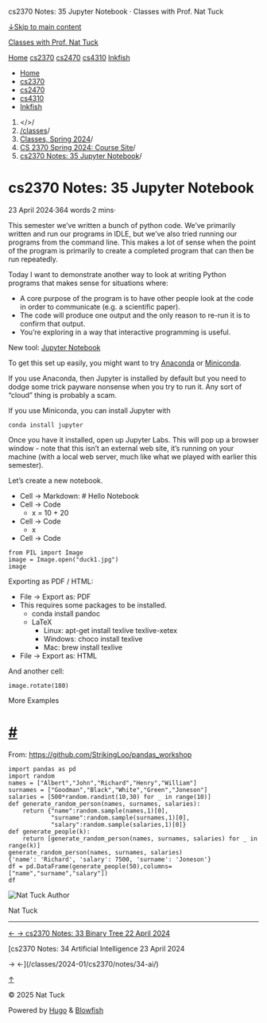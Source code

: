 




cs2370 Notes: 35 Jupyter Notebook · Classes with Prof. Nat Tuck






















[↓Skip to main content](#main-content)

[Classes with Prof. Nat Tuck](/)

[Home](/)
[cs2370](/classes/2025-01/cs2370/)
[cs2470](/classes/2025-01/cs2470/)
[cs4310](/classes/2025-01/cs4310/)
[Inkfish](https://inkfish.homework.quest/)









* [Home](/)
* [cs2370](/classes/2025-01/cs2370/)
* [cs2470](/classes/2025-01/cs2470/)
* [cs4310](/classes/2025-01/cs4310/)
* [Inkfish](https://inkfish.homework.quest/)





1. </>/
2. [/classes](/classes/)/
3. [Classes, Spring 2024](/classes/2024-01/)/
4. [CS 2370 Spring 2024: Course Site](/classes/2024-01/cs2370/)/
5. [cs2370 Notes: 35 Jupyter Notebook](/classes/2024-01/cs2370/notes/35-jupyter/)/

cs2370 Notes: 35 Jupyter Notebook
=================================

23 April 2024·364 words·2 mins·





This semester we’ve written a bunch of python code. We’ve primarily
written and run our programs in IDLE, but we’ve also tried running our
programs from the command line. This makes a lot of sense when the
point of the program is primarily to create a completed program that
can then be run repeatedly.

Today I want to demonstrate another way to look at writing Python
programs that makes sense for situations where:

* A core purpose of the program is to have other people look at the
  code in order to communicate (e.g. a scientific paper).
* The code will produce one output and the only reason to re-run it
  is to confirm that output.
* You’re exploring in a way that interactive programming is useful.

New tool: [Jupyter Notebook](https://jupyter.org/)

To get this set up easily, you might want to try [Anaconda](https://www.anaconda.com/download/success) or
[Miniconda](https://docs.anaconda.com/free/miniconda/).

If you use Anaconda, then Jupyter is installed by default but you need
to dodge some trick payware nonsense when you try to run it. Any sort
of “cloud” thing is probably a scam.

If you use Miniconda, you can install Jupyter with

```
conda install jupyter

```

Once you have it installed, open up Jupyter Labs. This will pop up a
browser window - note that this isn’t an external web site, it’s
running on your machine (with a local web server, much like what we
played with earlier this semester).

Let’s create a new notebook.

* Cell -> Markdown: # Hello Notebook
* Cell -> Code
  + x = 10 + 20
* Cell -> Code
  + x
* Cell -> Code

```
from PIL import Image
image = Image.open("duck1.jpg")
image

```

Exporting as PDF / HTML:

* File -> Export as: PDF
* This requires some packages to be installed.
  + conda install pandoc
  + LaTeX
    - Linux: apt-get install texlive texlive-xetex
    - Windows: choco install texlive
    - Mac: brew install texlive
* File -> Export as: HTML

And another cell:

```
image.rotate(180)

```

More Examples

[#](#more-examples)
==================================

From: <https://github.com/StrikingLoo/pandas_workshop>

```
import pandas as pd
import random
names = ["Albert","John","Richard","Henry","William"]
surnames = ["Goodman","Black","White","Green","Joneson"]
salaries = [500*random.randint(10,30) for _ in range(10)]
def generate_random_person(names, surnames, salaries):
    return {"name":random.sample(names,1)[0],
            "surname":random.sample(surnames,1)[0],
            "salary":random.sample(salaries,1)[0]}
def generate_people(k):
    return [generate_random_person(names, surnames, salaries) for _ in range(k)]
generate_random_person(names, surnames, salaries)
{'name': 'Richard', 'salary': 7500, 'surname': 'Joneson'}
df = pd.DataFrame(generate_people(50),columns=["name","surname","salary"])
df

```


![Nat Tuck](/img/author_hu_995db18b97553af7.jpg)
Author

Nat Tuck











---


[←
→
cs2370 Notes: 33 Binary Tree
22 April 2024](/classes/2024-01/cs2370/notes/33-binary-tree/)

[cs2370 Notes: 34 Artificial Intelligence
23 April 2024


→
←](/classes/2024-01/cs2370/notes/34-ai/)





[↑](#the-top "Scroll to top")

©
2025
Nat Tuck

Powered by [Hugo](https://gohugo.io/) & [Blowfish](https://blowfish.page/)













